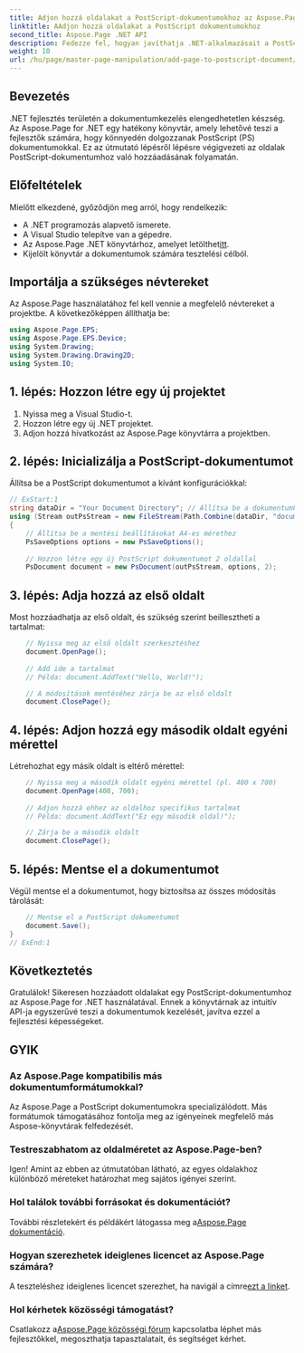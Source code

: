 ```yaml
---
title: Adjon hozzá oldalakat a PostScript-dokumentumokhoz az Aspose.Page for .NET használatával
linktitle: AAdjon hozzá oldalakat a PostScript dokumentumokhoz
second_title: Aspose.Page .NET API
description: Fedezze fel, hogyan javíthatja .NET-alkalmazásait a PostScript dokumentumok Aspose.Page segítségével történő manipulálásával. Ez a lépésenkénti útmutató egyértelmű utasításokat ad a dokumentum inicializálásához.
weight: 10
url: /hu/page/master-page-manipulation/add-page-to-postscript-document/
---
```

## Bevezetés

.NET fejlesztés területén a dokumentumkezelés elengedhetetlen készség. Az Aspose.Page for .NET egy hatékony könyvtár, amely lehetővé teszi a fejlesztők számára, hogy könnyedén dolgozzanak PostScript (PS) dokumentumokkal. Ez az útmutató lépésről lépésre végigvezeti az oldalak PostScript-dokumentumhoz való hozzáadásának folyamatán.

## Előfeltételek

Mielőtt elkezdené, győződjön meg arról, hogy rendelkezik:

- A .NET programozás alapvető ismerete.
- A Visual Studio telepítve van a gépedre.
-  Az Aspose.Page .NET könyvtárhoz, amelyet letölthet[itt](https://releases.aspose.com/page/net/).
- Kijelölt könyvtár a dokumentumok számára tesztelési célból.

## Importálja a szükséges névtereket

Az Aspose.Page használatához fel kell vennie a megfelelő névtereket a projektbe. A következőképpen állíthatja be:

```csharp
using Aspose.Page.EPS;
using Aspose.Page.EPS.Device;
using System.Drawing;
using System.Drawing.Drawing2D;
using System.IO;
```

## 1. lépés: Hozzon létre egy új projektet

1. Nyissa meg a Visual Studio-t.
2. Hozzon létre egy új .NET projektet.
3. Adjon hozzá hivatkozást az Aspose.Page könyvtárra a projektben.

## 2. lépés: Inicializálja a PostScript-dokumentumot

Állítsa be a PostScript dokumentumot a kívánt konfigurációkkal:

```csharp
// ExStart:1
string dataDir = "Your Document Directory"; // Állítsa be a dokumentumkönyvtár elérési útját
using (Stream outPsStream = new FileStream(Path.Combine(dataDir, "document1.ps"), FileMode.Create))
{
    // Állítsa be a mentési beállításokat A4-es mérethez
    PsSaveOptions options = new PsSaveOptions();
    
    // Hozzon létre egy új PostScript dokumentumot 2 oldallal
    PsDocument document = new PsDocument(outPsStream, options, 2);
```

## 3. lépés: Adja hozzá az első oldalt

Most hozzáadhatja az első oldalt, és szükség szerint beillesztheti a tartalmat:

```csharp
    // Nyissa meg az első oldalt szerkesztéshez
    document.OpenPage();
    
    // Add ide a tartalmat
    // Példa: document.AddText("Hello, World!");

    // A módosítások mentéséhez zárja be az első oldalt
    document.ClosePage();
```

## 4. lépés: Adjon hozzá egy második oldalt egyéni mérettel

Létrehozhat egy másik oldalt is eltérő mérettel:

```csharp
    // Nyissa meg a második oldalt egyéni mérettel (pl. 400 x 700)
    document.OpenPage(400, 700);
    
    // Adjon hozzá ehhez az oldalhoz specifikus tartalmat
    // Példa: document.AddText("Ez egy második oldal!");

    // Zárja be a második oldalt
    document.ClosePage();
```

## 5. lépés: Mentse el a dokumentumot

Végül mentse el a dokumentumot, hogy biztosítsa az összes módosítás tárolását:

```csharp
    // Mentse el a PostScript dokumentumot
    document.Save();
}
// ExEnd:1
```

## Következtetés

Gratulálok! Sikeresen hozzáadott oldalakat egy PostScript-dokumentumhoz az Aspose.Page for .NET használatával. Ennek a könyvtárnak az intuitív API-ja egyszerűvé teszi a dokumentumok kezelését, javítva ezzel a fejlesztési képességeket.

## GYIK

### Az Aspose.Page kompatibilis más dokumentumformátumokkal?  
Az Aspose.Page a PostScript dokumentumokra specializálódott. Más formátumok támogatásához fontolja meg az igényeinek megfelelő más Aspose-könyvtárak felfedezését.

### Testreszabhatom az oldalméretet az Aspose.Page-ben?  
Igen! Amint az ebben az útmutatóban látható, az egyes oldalakhoz különböző méreteket határozhat meg sajátos igényei szerint.

### Hol találok további forrásokat és dokumentációt?  
 További részletekért és példákért látogassa meg a[Aspose.Page dokumentáció](https://reference.aspose.com/page/net/).

### Hogyan szerezhetek ideiglenes licencet az Aspose.Page számára?  
 A teszteléshez ideiglenes licencet szerezhet, ha navigál a címre[ezt a linket](https://purchase.conholdate.com/temporary-license/).

### Hol kérhetek közösségi támogatást?  
 Csatlakozz a[Aspose.Page közösségi fórum](https://forum.aspose.com/c/page/39) kapcsolatba léphet más fejlesztőkkel, megoszthatja tapasztalatait, és segítséget kérhet.